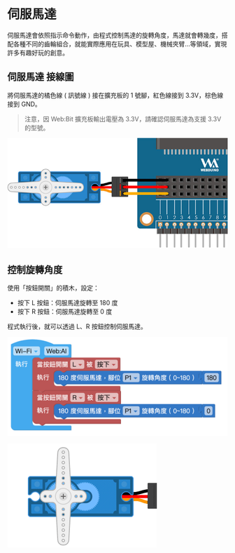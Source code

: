 # 伺服馬達

伺服馬達會依照指示命令動作，由程式控制馬達的旋轉角度，馬達就會轉幾度，搭配各種不同的齒輪組合，就能實際應用在玩具、模型屋、機械夾臂...等領域，實現許多有趣好玩的創意。

## 伺服馬達 接線圖

將伺服馬達的橘色線 ( 訊號線 ) 接在擴充板的 1 號腳，紅色線接到 3.3V，棕色線接到 GND。

> 注意，因 Web:Bit 擴充板輸出電壓為 3.3V，請確認伺服馬達為支援 3.3V 的型號。

![](../../assets/images/upload_e83df9d09c4ef68c56adb73e4040cd9d.png)

## 控制旋轉角度

使用「按鈕開關」的積木，設定：

- 按下 L 按鈕：伺服馬達旋轉至 180 度
- 按下 R 按鈕：伺服馬達旋轉至 0 度

程式執行後，就可以透過 L、R 按鈕控制伺服馬達。

![](../../assets/images/upload_100bc9a33d09c55aaf369f0179b0e7fa.png)

![](../../assets/images/upload_4a2408255814d5eee6d0a2ad6b8469f5.gif)
